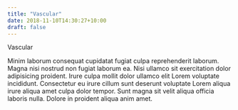 ```yaml
---
title: "Vascular"
date: 2018-11-10T14:30:27+10:00
draft: false
---
```


Vascular

Minim laborum consequat cupidatat fugiat culpa reprehenderit laborum. Magna nisi nostrud non fugiat laborum ea. Nisi ullamco sit exercitation dolor adipisicing proident. Irure culpa mollit dolor ullamco elit Lorem voluptate incididunt. Consectetur eu irure cillum sunt deserunt voluptate Lorem aliqua irure aliqua amet culpa dolor tempor. Sunt magna sit velit aliqua officia laboris nulla. Dolore in proident aliqua anim amet.